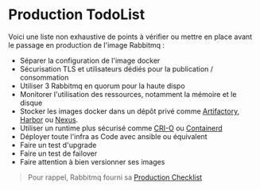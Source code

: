 # Production TodoList

Voici une liste non exhaustive de points à vérifier ou mettre en place avant le passage en production de l'image Rabbitmq :

* Séparer la configuration de l'image docker
* Sécurisation TLS et utilisateurs dédiés pour la publication / consommation
* Utiliser 3 Rabbitmq en quorum pour la haute dispo
* Monitorer l'utilisation des ressources, notamment la mémoire et le disque
* Stocker les images docker dans un dépôt privé comme [Artifactory](https://jfrog.com/artifactory/), [Harbor](https://goharbor.io/) ou [Nexus](https://www.sonatype.com/products/nexus-repository).
* Utiliser un runtime plus sécurisé comme [CRI-O](https://cri-o.io/) ou [Containerd](https://containerd.io/)
* Déployer toute l'infra as Code avec ansible ou équivalent
* Faire un test d'upgrade
* Faire un test de failover
* Faire attention à bien versionner ses images

> Pour rappel, Rabbitmq fourni sa [Production Checklist](https://www.rabbitmq.com/production-checklist.html) 